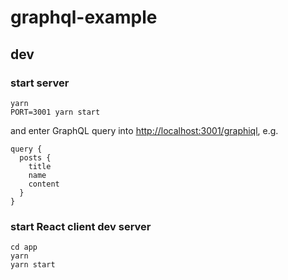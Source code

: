 # graphql-example

## dev

### start server

```
yarn
PORT=3001 yarn start
```

and enter GraphQL query into [http://localhost:3001/graphiql](http://localhost:3001/graphiql), e.g.

```
query {
  posts {
    title
    name
    content
  }
}
```

### start React client dev server

```
cd app
yarn
yarn start
```
